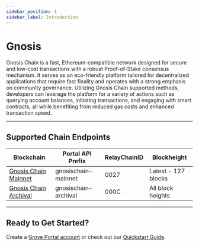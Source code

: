 ```yaml
---
sidebar_position: 1
sidebar_label: Introduction
---
```


# Gnosis

Gnosis Chain is a fast, Ethereum-compatible network designed for secure and low-cost transactions with a robust Proof-of-Stake consensus mechanism. It serves as an eco-friendly platform tailored for decentralized applications that require fast finality and operates with a strong emphasis on community governance. Utilizing Gnosis Chain supported methods, developers can leverage the platform for a variety of actions such as querying account balances, initiating transactions, and engaging with smart contracts, all while benefiting from reduced gas costs and enhanced transaction speed.

---

## Supported Chain Endpoints

| Blockchain                                                | Portal API Prefix    | RelayChainID | Blockheight         |
| --------------------------------------------------------- | -------------------- | ------------ | ------------------- |
| [Gnosis Chain Mainnet](./endpoints/gnosischain-mainnet)   | gnosischain-mainnet  | 0027         | Latest - 127 blocks |
| [Gnosis Chain Archival](./endpoints/gnosischain-archival) | gnosischain-archival | 000C         | All block heights   |

---

## Ready to Get Started?

Create a [Grove Portal account](https://portal.grove.city) or check out our [Quickstart Guide](/guides/getting-started/quickstart).
